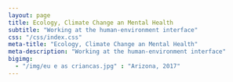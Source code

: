 ```yaml
---
layout: page
title: Ecology, Climate Change an Mental Health
subtitle: "Working at the human-environment interface"
css: "/css/index.css"
meta-title: "Ecology, Climate Change an Mental Health"
meta-description: "Working at the human-environment interface"
bigimg:
  - "/img/eu e as criancas.jpg" : "Arizona, 2017"
---
```

